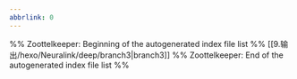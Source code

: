 ```yaml
---
abbrlink: 0
---
```

%% Zoottelkeeper: Beginning of the autogenerated index file list  %%
 [[9.输出/hexo/Neuralink/deep/branch3|branch3]]
%% Zoottelkeeper: End of the autogenerated index file list  %%
